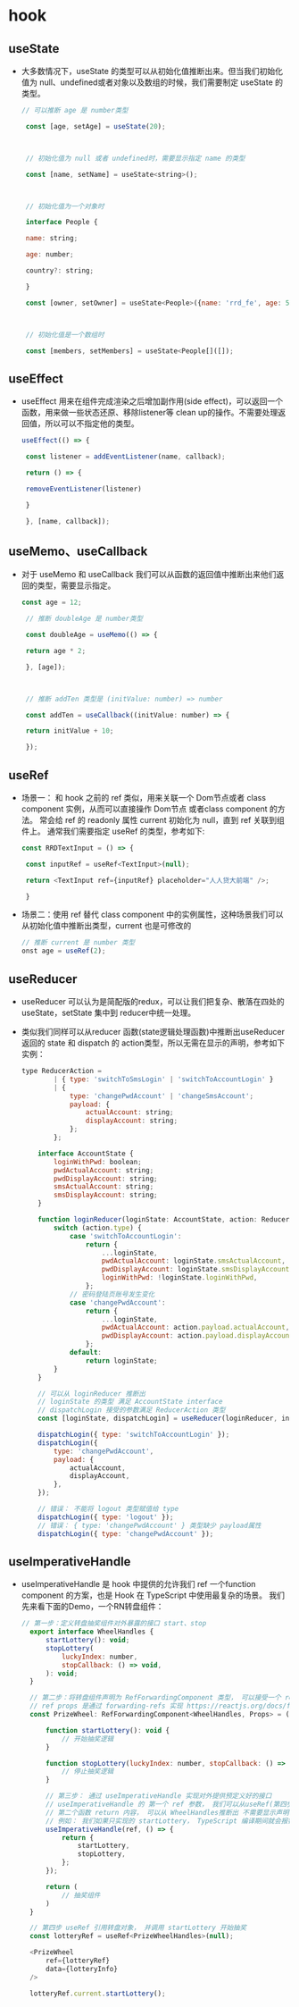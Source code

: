# hook

## useState

  - 大多数情况下，useState 的类型可以从初始化值推断出来。但当我们初始化值为 null、undefined或者对象以及数组的时候，我们需要制定 useState 的类型。

    ```javascript
    // 可以推断 age 是 number类型

     const [age, setAge] = useState(20);



     // 初始化值为 null 或者 undefined时，需要显示指定 name 的类型

     const [name, setName] = useState<string>();



     // 初始化值为一个对象时

     interface People {

     name: string;

     age: number;

     country?: string;

     }

     const [owner, setOwner] = useState<People>({name: 'rrd_fe', age: 5});



     // 初始化值是一个数组时

     const [members, setMembers] = useState<People[]([]);

    ```

## useEffect

  - useEffect 用来在组件完成渲染之后增加副作用(side effect)，可以返回一个函数，用来做一些状态还原、移除listener等 clean up的操作。不需要处理返回值，所以可以不指定他的类型。

    ```javascript
    useEffect(() => {

     const listener = addEventListener(name, callback);

     return () => {

     removeEventListener(listener)

     }

     }, [name, callback]);

    ```

## useMemo、useCallback

  - 对于 useMemo 和 useCallback 我们可以从函数的返回值中推断出来他们返回的类型，需要显示指定。

    ```javascript
    const age = 12;

     // 推断 doubleAge 是 number类型

     const doubleAge = useMemo(() => {

     return age * 2;

     }, [age]);



     // 推断 addTen 类型是 (initValue: number) => number

     const addTen = useCallback((initValue: number) => {

     return initValue + 10;

     });

    ```

## useRef

  - 场景一： 和 hook 之前的 ref 类似，用来关联一个 Dom节点或者 class component 实例，从而可以直接操作 Dom节点 或者class component 的方法。 常会给 ref 的 readonly 属性 current 初始化为 null，直到 ref 关联到组件上。 通常我们需要指定 useRef 的类型，参考如下:

    ```javascript
    const RRDTextInput = () => {

     const inputRef = useRef<TextInput>(null);

     return <TextInput ref={inputRef} placeholder="人人贷大前端" />;

     }

    ```

  - 场景二：使用 ref 替代 class component 中的实例属性，这种场景我们可以从初始化值中推断出类型，current 也是可修改的

    ```javascript
    // 推断 current 是 number 类型
    onst age = useRef(2);
    ```

## useReducer

  - useReducer 可以认为是简配版的redux，可以让我们把复杂、散落在四处的useState，setState 集中到 reducer中统一处理。

  - 类似我们同样可以从reducer 函数(state逻辑处理函数)中推断出useReducer 返回的 state 和 dispatch 的 action类型，所以无需在显示的声明，参考如下实例：

    ```javascript
    type ReducerAction =
            | { type: 'switchToSmsLogin' | 'switchToAccountLogin' }
            | {
                type: 'changePwdAccount' | 'changeSmsAccount';
                payload: {
                    actualAccount: string;
                    displayAccount: string;
                };
            };

        interface AccountState {
            loginWithPwd: boolean;
            pwdActualAccount: string;
            pwdDisplayAccount: string;
            smsActualAccount: string;
            smsDisplayAccount: string;
        }

        function loginReducer(loginState: AccountState, action: ReducerAction): AccountState {
            switch (action.type) {
                case 'switchToAccountLogin':
                    return {
                        ...loginState,
                        pwdActualAccount: loginState.smsActualAccount,
                        pwdDisplayAccount: loginState.smsDisplayAccount,
                        loginWithPwd: !loginState.loginWithPwd,
                    };
                // 密码登陆页账号发生变化
                case 'changePwdAccount':
                    return {
                        ...loginState,
                        pwdActualAccount: action.payload.actualAccount,
                        pwdDisplayAccount: action.payload.displayAccount,
                    };
                default:
                    return loginState;
            }
        }

        // 可以从 loginReducer 推断出
        // loginState 的类型 满足 AccountState interface
        // dispatchLogin 接受的参数满足 ReducerAction 类型
        const [loginState, dispatchLogin] = useReducer(loginReducer, initialState);

        dispatchLogin({ type: 'switchToAccountLogin' });
        dispatchLogin({
            type: 'changePwdAccount',
            payload: {
                actualAccount,
                displayAccount,
            },
        });

        // 错误： 不能将 logout 类型赋值给 type
        dispatchLogin({ type: 'logout' });
        // 错误： { type: 'changePwdAccount' } 类型缺少 payload属性
        dispatchLogin({ type: 'changePwdAccount' });
    ```

## useImperativeHandle

  - useImperativeHandle 是 hook 中提供的允许我们 ref 一个function component 的方案，也是 Hook 在 TypeScript 中使用最复杂的场景。 我们先来看下面的Demo，一个RN转盘组件：

    ```javascript
    // 第一步：定义转盘抽奖组件对外暴露的接口 start、stop
      export interface WheelHandles {
          startLottery(): void;
          stopLottery(
              luckyIndex: number,
              stopCallback: () => void,
          ): void;
      }

      // 第二步：将转盘组件声明为 RefForwardingComponent 类型， 可以接受一个 ref props
      // ref props 是通过 forwarding-refs 实现 https://reactjs.org/docs/forwarding-refs.html
      const PrizeWheel: RefForwardingComponent<WheelHandles, Props> = (props, ref): => {

          function startLottery(): void {
              // 开始抽奖逻辑
          }

          function stopLottery(luckyIndex: number, stopCallback: () => void): void {
              // 停止抽奖逻辑
          }

          // 第三步： 通过 useImperativeHandle 实现对外提供预定义好的接口
          // useImperativeHandle 的 第一个 ref 参数， 我们可以从useRef(第四步会用到)推断出来
          // 第二个函数 return 内容， 可以从 WheelHandles推断出 不需要显示声明
          // 例如： 我们如果只实现的 startLottery， TypeScript 编译期间就会报错
          useImperativeHandle(ref, () => {
              return {
                  startLottery,
                  stopLottery,
              };
          });

          return (
              // 抽奖组件
          )
      }

      // 第四步 useRef 引用转盘对象， 并调用 startLottery 开始抽奖
      const lotteryRef = useRef<PrizeWheelHandles>(null);

      <PrizeWheel
          ref={lotteryRef}
          data={lotteryInfo}
      />

      lotteryRef.current.startLottery();
    ```
